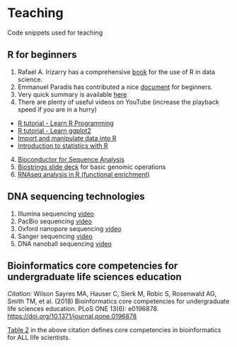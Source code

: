 # Teaching
Code snippets used for teaching


## R for beginners

1. Rafael A. Irizarry has a comprehensive [book]([https://rafalab.github.io/dsbook](https://rafalab.dfci.harvard.edu/dsbook-part-1/)/) for the use of R in data science. 
2. Emmanuel Paradis has contributed a nice [document](https://cran.r-project.org/doc/contrib/Paradis-rdebuts_en.pdf) for beginners.
3. Very quick summary is available [here](http://www.sthda.com/english/wiki/r-basics-quick-and-easy)
4. There are plenty of useful videos on YouTube (increase the playback speed if you are in a hurry)
  - [R tutorial - Learn R Programming](https://www.youtube.com/playlist?list=PLjgj6kdf_snYBkIsWQYcYtUZiDpam7ygg)
  - [R tutorial - Learn ggplot2](https://www.youtube.com/playlist?list=PLjgj6kdf_snaBCTJEi53DvRVgOuVbzyku)
  - [Import and manipulate data into R](https://www.youtube.com/playlist?list=PLjgj6kdf_snbifJGg9IXzsMzDC3x52uCh)
  - [Introduction to statistics with R](https://www.youtube.com/playlist?list=PLjgj6kdf_snZv7dk0ktMm7Ch9RFajwKHb)
 4. [Bioconductor for Sequence Analysis](https://www.bioconductor.org/help/course-materials/2015/LearnBioconductorFeb2015/A01.3_BioconductorForSequenceAnalysis.html)
 5. [Biostrings slide deck](http://web1.sph.emory.edu/users/hwu30/teaching/bioc/biostrings.pdf) for basic genomic operations
 6. [RNAseq analysis in R (functional enrichment)](https://bioinformatics-core-shared-training.github.io/cruk-summer-school-2018/RNASeq2018/html/06_Gene_set_testing.nb.html)

## DNA sequencing technologies
1. Illumina sequencing [video](https://youtu.be/fCd6B5HRaZ8)
2. PacBio sequencing [video](https://youtu.be/_lD8JyAbwEo)
3. Oxford nanopore sequencing [video](https://youtu.be/RcP85JHLmnI)
4. Sanger sequencing [video](https://youtu.be/FvHRio1yyhQ)
5. DNA nanoball sequencing [video](https://youtu.be/oKuyso3FCGI)
 
## Bioinformatics core competencies for undergraduate life sciences education

*Citation:* Wilson Sayres MA, Hauser C, Sierk M, Robic S, Rosenwald AG, Smith TM, et al. (2018) Bioinformatics core competencies for undergraduate life sciences education. PLoS ONE 13(6): e0196878. https://doi.org/10.1371/journal.pone.0196878

[Table 2](https://journals.plos.org/plosone/article?id=10.1371/journal.pone.0196878) in the above citation defines core competencies in bioinformatics for ALL life scientists.



